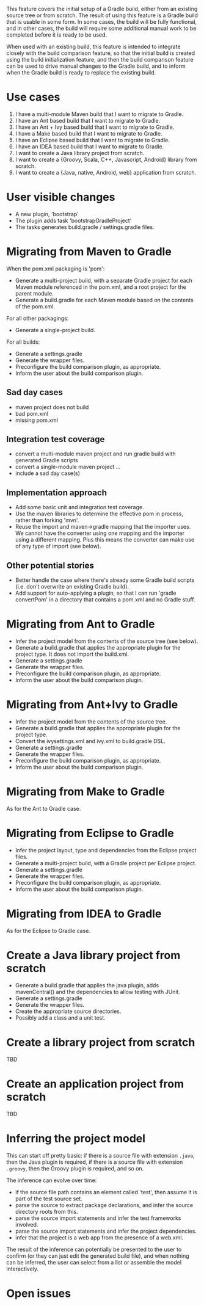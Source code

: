 
This feature covers the initial setup of a Gradle build, either from an existing source tree or from scratch. The result of using
this feature is a Gradle build that is usable in some form. In some cases, the build will be fully functional, and in other
cases, the build will require some additional manual work to be completed before it is ready to be used.

When used with an existing build, this feature is intended to integrate closely with the build comparison feature, so that the
initial build is created using the build initialization feature, and then the build comparison feature can be used to drive
manual changes to the Gradle build, and to inform when the Gradle build is ready to replace the existing build.

# Use cases

1. I have a multi-module Maven build that I want to migrate to Gradle.
2. I have an Ant based build that I want to migrate to Gradle.
3. I have an Ant + Ivy based build that I want to migrate to Gradle.
4. I have a Make based build that I want to migrate to Gradle.
5. I have an Eclipse based build that I want to migrate to Gradle.
6. I have an IDEA based build that I want to migrate to Gradle.
7. I want to create a Java library project from scratch.
8. I want to create a {Groovy, Scala, C++, Javascript, Android} library from scratch.
9. I want to create a {Java, native, Android, web} application from scratch.

# User visible changes

* A new plugin, 'bootstrap'
* The plugin adds task 'bootstrapGradleProject'
* The tasks generates build.gradle / settings.gradle files.

# Migrating from Maven to Gradle

When the pom.xml packaging is 'pom':
* Generate a multi-project build, with a separate Gradle project for each Maven module referenced in the pom.xml, and a root project for the parent module.
* Generate a build.gradle for each Maven module based on the contents of the pom.xml.

For all other packagings:
* Generate a single-project build.

For all builds:
* Generate a settings.gradle
* Generate the wrapper files.
* Preconfigure the build comparison plugin, as appropriate.
* Inform the user about the build comparison plugin.

## Sad day cases

* maven project does not build
* bad pom.xml
* missing pom.xml

## Integration test coverage

* convert a multi-module maven project and run gradle build with generated Gradle scripts
* convert a single-module maven project ...
* include a sad day case(s)

## Implementation approach

* Add some basic unit and integration test coverage.
* Use the maven libraries to determine the effective pom in process, rather than forking 'mvn'.
* Reuse the import and maven->gradle mapping that the importer uses.
 We cannot have the converter using one mapping and the importer using a different mapping.
 Plus this means the converter can make use of any type of import (see below).

## Other potential stories

* Better handle the case where there's already some Gradle build scripts (i.e. don't overwrite an existing Gradle build).
* Add support for auto-applying a plugin, so that I can run 'gradle convertPom' in a directory that contains a pom.xml and no Gradle stuff.

# Migrating from Ant to Gradle

* Infer the project model from the contents of the source tree (see below).
* Generate a build.gradle that applies the appropriate plugin for the project type. It does not import the build.xml.
* Generate a settings.gradle
* Generate the wrapper files.
* Preconfigure the build comparison plugin, as appropriate.
* Inform the user about the build comparison plugin.

# Migrating from Ant+Ivy to Gradle

* Infer the project model from the contents of the source tree.
* Generate a build.gradle that applies the appropriate plugin for the project type.
* Convert the ivysettings.xml and ivy.xml to build.gradle DSL.
* Generate a settings.gradle
* Generate the wrapper files.
* Preconfigure the build comparison plugin, as appropriate.
* Inform the user about the build comparison plugin.

# Migrating from Make to Gradle

As for the Ant to Gradle case.

# Migrating from Eclipse to Gradle

* Infer the project layout, type and dependencies from the Eclipse project files.
* Generate a multi-project build, with a Gradle project per Eclipse project.
* Generate a settings.gradle
* Generate the wrapper files.
* Preconfigure the build comparison plugin, as appropriate.
* Inform the user about the build comparison plugin.

# Migrating from IDEA to Gradle

As for the Eclipse to Gradle case.

# Create a Java library project from scratch

* Generate a build.gradle that applies the java plugin, adds mavenCentral() and the dependencies to allow testing with JUnit.
* Generate a settings.gradle
* Generate the wrapper files.
* Create the appropriate source directories.
* Possibly add a class and a unit test.

# Create a library project from scratch

TBD

# Create an application project from scratch

TBD

# Inferring the project model

This can start off pretty basic: if there is a source file with extension `.java`, then the Java plugin is required, if there is a
source file with extension `.groovy`, then the Groovy plugin is required, and so on.

The inference can evolve over time:
* if the source file path contains an element called 'test', then assume it is part of the test source set.
* parse the source to extract package declarations, and infer the source directory roots from this.
* parse the source import statements and infer the test frameworks involved.
* parse the source import statements and infer the project dependencies.
* infer that the project is a web app from the presence of a web.xml.

The result of the inference can potentially be presented to the user to confirm (or they can just edit the generated build file), and
when nothing can be inferred, the user can select from a list or assemble the model interactively.

# Open issues
